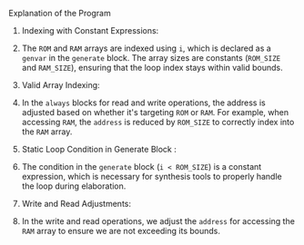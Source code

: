 Explanation of the Program

1. Indexing with Constant Expressions:
2. The `ROM` and `RAM` arrays are indexed using `i`, which is declared as a `genvar` in the `generate` block. The array sizes are constants (`ROM_SIZE` and `RAM_SIZE`), ensuring that the loop index stays within valid bounds.
   
3. Valid Array Indexing:
4. In the `always` blocks for read and write operations, the address is adjusted based on whether it's targeting `ROM` or `RAM`. For example, when accessing `RAM`, the `address` is reduced by `ROM_SIZE` to correctly index into the `RAM` array.

5. Static Loop Condition in Generate Block :
6. The condition in the `generate` block (`i < ROM_SIZE`) is a constant expression, which is necessary for synthesis tools to properly handle the loop during elaboration.

7. Write and Read Adjustments:
8. In the write and read operations, we adjust the `address` for accessing the `RAM` array to ensure we are not exceeding its bounds.
